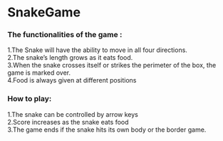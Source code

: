 # SnakeGame
### The functionalities of the game :
1.The Snake will have the ability to move in all four directions. <br>
2.The snake’s length grows as it eats food.<br>
3.When the snake crosses itself or strikes the perimeter of the box, 
the game is marked over. <br>
4.Food is always given at different positions
### How to play:
1.The snake can be controlled by arrow keys <br>
2.Score increases as the snake eats food <br>
3.The game ends if the snake hits its own body or the border game.

